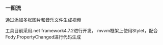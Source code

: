 ### 一图流

通过添加多张图片和音乐文件生成视频

工具目前采用.net framework4.7.2进行开发，
mvvm框架上使用Stylet，配合Fody.PropertyChanged进行代码生成




